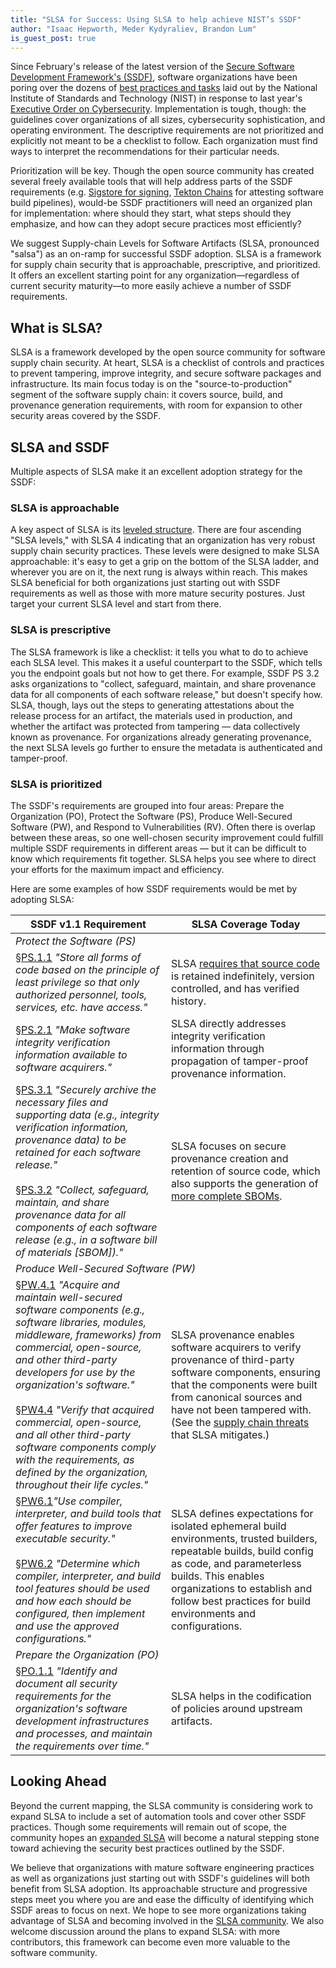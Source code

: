 ```yaml
---
title: "SLSA for Success: Using SLSA to help achieve NIST’s SSDF"
author: "Isaac Hepworth, Meder Kydyraliev, Brandon Lum"
is_guest_post: true
---
```


Since February's release of the latest version of the
[Secure Software Development Framework's (SSDF)](https://csrc.nist.gov/publications/detail/sp/800-218/final),
software organizations have been poring over the dozens of
[best practices and tasks](https://csrc.nist.gov/csrc/media/Publications/sp/800-218/final/documents/NIST.SP.800-218.SSDF-table.xlsx)
laid out by the National Institute of Standards and Technology (NIST) in
response to last year's
[Executive Order on Cybersecurity](https://www.whitehouse.gov/briefing-room/presidential-actions/2021/05/12/executive-order-on-improving-the-nations-cybersecurity/).
Implementation is tough, though: the guidelines
cover organizations of all sizes, cybersecurity sophistication, and operating
environment. The descriptive requirements are not prioritized and explicitly not
meant to be a checklist to follow. Each organization must find ways to interpret
the recommendations for their particular needs.

Prioritization will be key. Though the open source community has created
several freely available tools that will help address parts of the SSDF
requirements (e.g.
[Sigstore for signing](https://blog.chainguard.dev/how-sigstore-can-help-you-and-your-team-follow-the-nist-ssdf-recommendations/),
[Tekton Chains](https://github.com/tektoncd/chains) for attesting software build
pipelines), would-be SSDF practitioners will need an organized plan for
implementation: where should they start, what steps should they emphasize, and
how can they adopt secure practices most efficiently?

We suggest Supply-chain Levels for Software Artifacts (SLSA, pronounced
"salsa") as an on-ramp for successful SSDF adoption. SLSA is a framework for
supply chain security that is approachable, prescriptive, and prioritized. It
offers an excellent starting point for any organization—regardless of current
security maturity—to more easily achieve a number of SSDF requirements.

## What is SLSA?

SLSA is a framework developed by the open source community for software supply
chain security. At heart, SLSA is a checklist of controls and practices to
prevent tampering, improve integrity, and secure software packages and
infrastructure. Its main focus today is on the "source-to-production" segment of
the software supply chain: it covers source, build, and provenance generation
requirements, with room for expansion to other security areas covered by the
SSDF.

## SLSA and SSDF

Multiple aspects of SLSA make it an excellent adoption strategy for the SSDF:

### SLSA is approachable

A key aspect of SLSA is its [leveled
structure](/v0.1/levels). There are four ascending "SLSA
levels," with SLSA 4 indicating that an organization has very robust supply
chain security practices. These levels were designed to make SLSA approachable:
it's easy to get a grip on the bottom of the SLSA ladder, and wherever you are
on it, the next rung is always within reach. This makes SLSA beneficial for both
organizations just starting out with SSDF requirements as well as those with
more mature security postures. Just target your current SLSA level and start
from there.

### SLSA is prescriptive

The SLSA framework is like a checklist: it tells you what to do to achieve each
SLSA level.  This makes it a useful counterpart to the SSDF, which tells you
the endpoint goals but not how to get there. For example, SSDF PS 3.2 asks
organizations to "collect, safeguard, maintain, and share provenance data for
all components of each software release," but doesn't specify how. SLSA,
though, lays out the steps to generating attestations about the release process
for an artifact, the materials used in production, and whether the artifact was
protected from tampering — data collectively known as provenance. For
organizations already generating provenance, the next SLSA levels go
further to ensure the metadata is authenticated and tamper-proof.

### SLSA is prioritized

The SSDF's requirements are grouped into four areas: Prepare the Organization
(PO), Protect the Software (PS), Produce Well-Secured Software (PW), and Respond
to Vulnerabilities (RV). Often there is overlap between these areas, so one
well-chosen security improvement could fulfill multiple SSDF requirements in different
areas — but it can be difficult to know which requirements fit together. SLSA
helps you see where to direct your efforts for the maximum impact and
efficiency.

Here are some examples of how SSDF requirements would be met by adopting
SLSA:

<!-- markdownlint-disable MD033 -->
<table>
  <thead>
    <tr>
      <th>SSDF v1.1 Requirement</th>
      <th>SLSA Coverage Today</th>
    </tr>
  </thead>
  <tbody>
    <tr>
      <td colspan="2"><em>Protect the Software (PS)</em></td>
    </tr>
    <tr>
      <td><a
href="https://docs.google.com/spreadsheets/d/1EAm2GMHoRhixfEKJReJHGkd8qER_zP5CVyHJWvpLM6o/edit#gid=0&range=D15">§PS.1.1</a>
<em>"Store all forms of code based on the principle of least
privilege so that only authorized personnel, tools, services, etc.
have access."</em></td>
      <td>SLSA <a
href="/v0.1/requirements#source-requirements">requires
that source code</a> is retained indefinitely, version controlled,
and has verified history. </td>
    </tr>
    <tr>
      <td><a
href="https://docs.google.com/spreadsheets/d/1EAm2GMHoRhixfEKJReJHGkd8qER_zP5CVyHJWvpLM6o/edit#gid=0&range=D16">§PS.2.1</a>
<em>"Make software integrity verification information available to
software acquirers."</em></td>
      <td>SLSA directly addresses integrity verification information through
propagation of tamper-proof provenance information.</td>
    </tr>
    <tr>
      <td><a
href="https://docs.google.com/spreadsheets/d/1EAm2GMHoRhixfEKJReJHGkd8qER_zP5CVyHJWvpLM6o/edit#gid=0&range=D17">§PS.3.1</a>
<em>"Securely archive the necessary files and supporting data (e.g.,
integrity verification information, provenance data) to be retained
for each software release." </em><br>
<br>
<a
href="https://docs.google.com/spreadsheets/d/1EAm2GMHoRhixfEKJReJHGkd8qER_zP5CVyHJWvpLM6o/edit#gid=0&range=D18">§PS.3.2</a>
<em>"Collect, safeguard, maintain, and share provenance data for all
components of each software release (e.g., in a software bill of
materials [SBOM])."</em></td>
      <td>SLSA focuses on secure provenance creation and retention of source
code, which also supports the generation of <a
href="/blog/2022/05/slsa-sbom">more complete
SBOMs</a>.</td>
    </tr>
    <tr>
      <td colspan="2"><em>Produce Well-Secured Software (PW)</em></td>
    </tr>
    <tr>
      <td><a
href="https://docs.google.com/spreadsheets/d/1EAm2GMHoRhixfEKJReJHGkd8qER_zP5CVyHJWvpLM6o/edit#gid=0&range=D23">§PW.4.1</a>
<em>"Acquire and maintain well-secured software components (e.g.,
software libraries, modules, middleware, frameworks) from commercial,
open-source, and other third-party developers for use by the
organization's software."</em><br>
<br>
<a
href="https://docs.google.com/spreadsheets/d/1EAm2GMHoRhixfEKJReJHGkd8qER_zP5CVyHJWvpLM6o/edit#gid=0&range=D25">§PW4.4</a>
<em>"Verify that acquired commercial, open-source, and all other
third-party software components comply with the requirements, as
defined by the organization, throughout their life cycles."</em></td>
      <td>SLSA provenance enables software acquirers to verify provenance of
third-party software components, ensuring that the components were
built from canonical sources and have not been tampered with. (See
the <a href="/v0.1/threats">supply chain threats
</a>that SLSA mitigates.) </td>
    </tr>
    <tr>
      <td><a
href="https://docs.google.com/spreadsheets/d/1EAm2GMHoRhixfEKJReJHGkd8qER_zP5CVyHJWvpLM6o/edit#gid=0&range=D27">§PW6.1<em></a>"Use
compiler, interpreter, and build tools that offer features to improve
executable security."</em><br>
<br>
<a
href="https://docs.google.com/spreadsheets/d/1EAm2GMHoRhixfEKJReJHGkd8qER_zP5CVyHJWvpLM6o/edit#gid=0&range=D28">§PW6.2</a>
<em>"Determine which compiler, interpreter, and build tool features
should be used and how each should be configured, then implement and
use the approved configurations."</em></td>
      <td>SLSA defines expectations for isolated ephemeral build environments,
trusted builders, repeatable builds, build config as code, and
parameterless builds. This enables organizations to establish and
follow best practices for build environments and configurations.
</td>
    </tr>
    <tr>
      <td colspan="2"><em>Prepare the Organization (PO)</em></td>
    </tr>
    <tr>
      <td><a
href="https://docs.google.com/spreadsheets/d/1EAm2GMHoRhixfEKJReJHGkd8qER_zP5CVyHJWvpLM6o/edit#gid=0&range=D2">§PO.1.1</a>
<em>"Identify and document all security requirements for the
organization's software development infrastructures and processes,
and maintain the requirements over time."</em></td>
      <td>SLSA helps in the codification of policies around upstream
artifacts.</td>
    </tr>
  </tbody>
</table>
<!-- markdownlint-enable MD033 -->

## Looking Ahead

Beyond the current mapping, the SLSA community is considering work to expand
SLSA to include a set of automation tools and cover other SSDF practices. Though
some requirements will remain out of scope, the community hopes an [expanded
SLSA](https://github.com/slsa-framework/slsa/issues/276) will become a natural
stepping stone toward achieving the security best practices outlined by the
SSDF.

We believe that organizations with mature software engineering practices as well
as organizations just starting out with SSDF's guidelines will both benefit from
SLSA adoption. Its approachable structure and progressive steps meet you where
you are and ease the difficulty of identifying which SSDF areas to focus on
next. We hope to see more organizations taking advantage of SLSA and becoming
involved in the [SLSA community](/community). We also welcome
discussion around the plans to expand SLSA: with more contributors, this
framework can become even more valuable to the software community.
